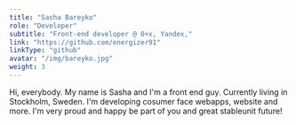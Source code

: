 ```yaml
---
title: "Sasha Bareyko"
role: "Developer"
subtitle: "Front-end developer @ 0+x, Yandex,"
link: "https://github.com/energizer91"
linkType: "github"
avatar: "/img/bareyko.jpg"
weight: 3
---
```

Hi, everybody. My name is Sasha and I'm a front end guy. Currently living in Stockholm, Sweden. I'm developing cosumer face webapps, website and more. I'm very proud and happy be part of you and great stableunit future!


